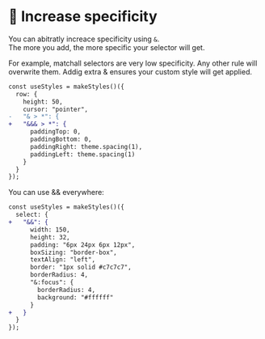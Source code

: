 # 🎯 Increase specificity

You can abitratly increace specificity using `&`.\
The more you add, the more specific your selector will get.

For example, matchall selectors are very low specificity. Any other rule will overwrite them.  Addig extra & ensures your custom style will get applied. &#x20;

```diff
const useStyles = makeStyles()({
  row: {
    height: 50,
    cursor: "pointer",
-   "& > *": {
+   "&&& > *": {
      paddingTop: 0,
      paddingBottom: 0,
      paddingRight: theme.spacing(1),
      paddingLeft: theme.spacing(1)
    }
  }
});
```

You can use && everywhere: &#x20;

```diff
const useStyles = makeStyles()({
  select: {
+   "&&": {
      width: 150,
      height: 32,
      padding: "6px 24px 6px 12px",
      boxSizing: "border-box",
      textAlign: "left",
      border: "1px solid #c7c7c7",
      borderRadius: 4,
      "&:focus": {
        borderRadius: 4,
        background: "#ffffff"
      }
+   }
  }
});
```
